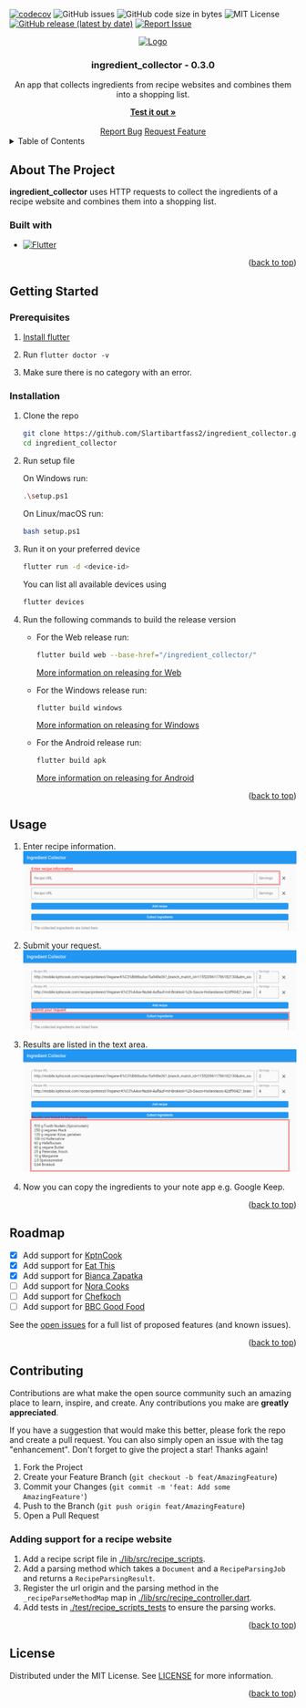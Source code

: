<a name="readme-top"></a>

[![codecov](https://codecov.io/gh/Slartibartfass2/ingredient_collector/branch/main/graph/badge.svg?token=2HK4E1N7PO)](https://codecov.io/gh/Slartibartfass2/ingredient_collector)
![GitHub issues](https://img.shields.io/github/issues-raw/Slartibartfass2/ingredient_collector?logo=github)
![GitHub code size in bytes](https://img.shields.io/github/languages/code-size/Slartibartfass2/ingredient_collector?logo=github)
![MIT License](https://img.shields.io/github/license/slartibartfass2/ingredient_collector)
[![GitHub release (latest by date)](https://img.shields.io/github/v/release/slartibartfass2/ingredient_collector)](CHANGELOG.md)
[![Report Issue](https://img.shields.io/badge/-Report%20issue-red?style=flat&logo=data:image/png;base64,iVBORw0KGgoAAAANSUhEUgAAACQAAAAkCAYAAADhAJiYAAAAsklEQVR4Ae3UEQzEQBCF4YVzd66nrvWs0+JBPeNUdzzPYT11Onen/3TwLbyl+ZPBSb5sstOq1VXAAEKc7sZczPf2Y3woPyajfBg/yo/JKDfmTr/qVlHOl4m0F+hpKGAAGEG5roBiISgKVKACGQ6jFyRUoAc4gA78HKCTufa025lrKKAX8EFvS7sHeleTmkd9gQ3YgWcWY0ClDBgvKmEMKCNGR/kxflTCuFAnEOKMVlWL+wNsSof8wQFurAAAAABJRU5ErkJggg==)](https://github.com/Slartibartfass2/ingredient_collector/issues/new/choose "Click to report issue")

<div align="center">
    <a href="https://github.com/Slartibartfass2/ingredient_collector">
        <img src="https://cdn-images-1.medium.com/max/1200/1*5-aoK8IBmXve5whBQM90GA.png" alt="Logo" width="80" height="80">
    </a>
    <h3 align="center">ingredient_collector - 0.3.0</h3>
    <p align="center">
        An app that collects ingredients from recipe websites and combines them into a shopping list.
    </p>
    <a href="https://slartibartfass2.github.io/ingredient_collector/"><strong>Test it out »</strong></a>
    <br/>
    <br/>
    <a href="https://github.com/Slartibartfass2/ingredient_collector/issues/new?assignees=Slartibartfass2&labels=bug&template=bug_report.yml&title=%5BBug%5D%3A+%3Ctitle%3E">Report Bug</a>
    <a href="https://github.com/Slartibartfass2/ingredient_collector/issues/new?assignees=Slartibartfass2&labels=enhancement&template=feature_request.yml&title=%5BFeature%5D%3A+%3Ctitle%3E">Request Feature</a>
</div>

<details>
    <summary>Table of Contents</summary>
    <ol>
        <li>
            <a href="#about-the-project">About The Project</a>
            <ul>
                <li><a href="#built-with">Built With</a></li>
            </ul>
        </li>
        <li>
            <a href="#getting-started">Getting Started</a>
            <ul>
                <li><a href="#prerequisites">Prerequisites</a></li>
                <li><a href="#installation">Installation</a></li>
            </ul>
        </li>
        <li><a href="#usage">Usage</a></li>
        <li><a href="#roadmap">Roadmap</a></li>
        <li>
            <a href="#contributing">Contributing</a>
            <ul>
                <li><a href="#adding-support-for-a-recipe-website">Adding support for a recipe website</a></li>
            </ul>
        </li>
        <li><a href="#license">License</a></li>
    </ol>
</details>

## About The Project

**ingredient_collector** uses HTTP requests to collect the ingredients of a recipe website and combines them into a shopping list.

### Built with

* [![Flutter][flutter-icon]][flutter-url]

<p align="right">(<a href="#readme-top">back to top</a>)</p>

## Getting Started

### Prerequisites

1. [Install flutter](https://docs.flutter.dev/get-started/install)

2. Run `flutter doctor -v`

3. Make sure there is no category with an error.

### Installation

1. Clone the repo

    ```sh
    git clone https://github.com/Slartibartfass2/ingredient_collector.git
    cd ingredient_collector
    ```

2. Run setup file

    On Windows run:

    ```sh
    .\setup.ps1
    ```

    On Linux/macOS run:

    ```sh
    bash setup.ps1
    ```

3. Run it on your preferred device

    ```sh
    flutter run -d <device-id>
    ```

    You can list all available devices using

    ```sh
    flutter devices
    ```

4. Run the following commands to build the release version

    * For the Web release run:

        ```sh
        flutter build web --base-href="/ingredient_collector/"
        ```

        [More information on releasing for Web](https://docs.flutter.dev/get-started/web)

    * For the Windows release run:

        ```sh
        flutter build windows
        ```

        [More information on releasing for Windows](https://docs.flutter.dev/development/platform-integration/windows/building)

    * For the Android release run:

        ```sh
        flutter build apk
        ```

        [More information on releasing for Android](https://docs.flutter.dev/deployment/android)

<p align="right">(<a href="#readme-top">back to top</a>)</p>

## Usage

1. Enter recipe information.
   ![Enter recipes](resources/imgs/usage_enter_recipes.png)

2. Submit your request.
   ![Submit](resources/imgs/usage_submit.png)

3. Results are listed in the text area.
   ![Result](resources/imgs/usage_result.png)

4. Now you can copy the ingredients to your note app e.g. Google Keep.

<p align="right">(<a href="#readme-top">back to top</a>)</p>

## Roadmap

- [x] Add support for [KptnCook](https://www.kptncook.com/)
- [x] Add support for [Eat This](https://www.eat-this.org/)
- [x] Add support for [Bianca Zapatka](https://biancazapatka.com/de/)
- [ ] Add support for [Nora Cooks](https://www.noracooks.com/)
- [ ] Add support for [Chefkoch](https://www.chefkoch.de/)
- [ ] Add support for [BBC Good Food](https://www.bbcgoodfood.com/)

See the [open issues](https://github.com/Slartibartfass2/ingredient_collector/issues) for a full list of proposed features (and known issues).

<p align="right">(<a href="#readme-top">back to top</a>)</p>

## Contributing

Contributions are what make the open source community such an amazing place to learn, inspire, and create. Any contributions you make are **greatly appreciated**.

If you have a suggestion that would make this better, please fork the repo and create a pull request. You can also simply open an issue with the tag "enhancement".
Don't forget to give the project a star! Thanks again!

1. Fork the Project
2. Create your Feature Branch (`git checkout -b feat/AmazingFeature`)
3. Commit your Changes (`git commit -m 'feat: Add some AmazingFeature'`)
4. Push to the Branch (`git push origin feat/AmazingFeature`)
5. Open a Pull Request

### Adding support for a recipe website

1. Add a recipe script file in [./lib/src/recipe_scripts](./lib/src/recipe_scripts/).
2. Add a parsing method which takes a `Document` and a `RecipeParsingJob` and returns a `RecipeParsingResult`.
3. Register the url origin and the parsing method in the `_recipeParseMethodMap` map in [./lib/src/recipe_controller.dart](./lib/src/recipe_controller.dart).
4. Add tests in [./test/recipe_scripts_tests](./test/recipe_scripts_tests/) to ensure the parsing works.

<p align="right">(<a href="#readme-top">back to top</a>)</p>

## License

Distributed under the MIT License. See [LICENSE](LICENSE) for more information.

<p align="right">(<a href="#readme-top">back to top</a>)</p>

[flutter-icon]: https://img.shields.io/badge/flutter-%230175C2.svg?style=for-the-badge&logo=flutter&logoColor=white
[flutter-url]: https://flutter.dev/

